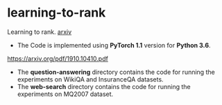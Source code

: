 # learning-to-rank
 Learning to rank. [arxiv](https://arxiv.org/abs/1910.10410) 
- The Code is implemented using __PyTorch 1.1__ version for __Python 3.6__. 

https://arxiv.org/pdf/1910.10410.pdf


- The __question-answering__ directory contains the code for running the experiments on WikiQA and InsuranceQA datasets.
- The __web-search__ directory contains the code for running the experiments on MQ2007 dataset.




